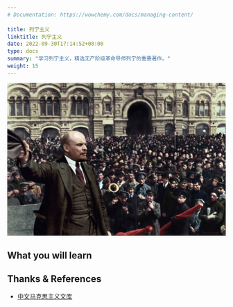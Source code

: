```yaml
---
# Documentation: https://wowchemy.com/docs/managing-content/

title: 列宁主义
linktitle: 列宁主义
date: 2022-09-30T17:14:52+08:00
type: docs
summary: "学习列宁主义，精选无产阶级革命导师列宁的重要著作。"
weight: 15
---
```


![](cover.jpg)

## What you will learn

## Thanks & References

- [中文马克思主义文库](https://www.marxists.org/chinese/index.html)